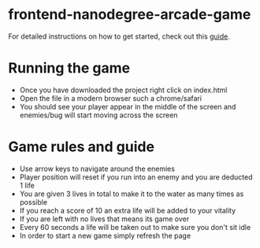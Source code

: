 frontend-nanodegree-arcade-game
===============================

For detailed instructions on how to get started, check out this [guide](https://docs.google.com/document/d/1v01aScPjSWCCWQLIpFqvg3-vXLH2e8_SZQKC8jNO0Dc/pub?embedded=true).

Running the game
================================
- Once you have downloaded the project right click on index.html
- Open the file in a modern browser such a chrome/safari
- You should see your player appear in the middle of the screen and enemies/bug will start moving across the screen


Game rules and guide
===============================
- Use arrow keys to navigate around the enemies
- Player position will reset if you run into an enemy and you are deducted 1 life
- You are given 3 lives in total to make it to the water as many times as possible
- If you reach a score of 10 an extra life will be added to your vitality
- If you are left with no lives that means its game over
- Every 60 seconds a life will be taken out to make sure you don't sit idle
- In order to start a new game simply refresh the page
